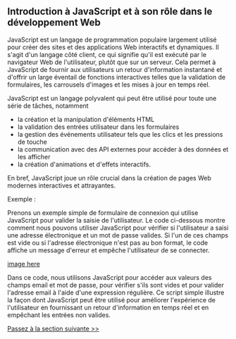 ## Introduction à JavaScript et à son rôle dans le développement Web

JavaScript est un langage de programmation populaire largement utilisé pour créer des sites et des applications Web interactifs et dynamiques. Il s'agit d'un langage côté client, ce qui signifie qu'il est exécuté par le navigateur Web de l'utilisateur, plutôt que sur un serveur. Cela permet à JavaScript de fournir aux utilisateurs un retour d'information instantané et d'offrir un large éventail de fonctions interactives telles que la validation de formulaires, les carrousels d'images et les mises à jour en temps réel.

JavaScript est un langage polyvalent qui peut être utilisé pour toute une série de tâches, notamment

- la création et la manipulation d'éléments HTML
- la validation des entrées utilisateur dans les formulaires
- la gestion des événements utilisateur tels que les clics et les pressions de touche
- la communication avec des API externes pour accéder à des données et les afficher
- la création d'animations et d'effets interactifs.

En bref, JavaScript joue un rôle crucial dans la création de pages Web modernes interactives et attrayantes.

Exemple :

Prenons un exemple simple de formulaire de connexion qui utilise JavaScript pour valider la saisie de l'utilisateur. Le code ci-dessous montre comment nous pouvons utiliser JavaScript pour vérifier si l'utilisateur a saisi une adresse électronique et un mot de passe valides. Si l'un de ces champs est vide ou si l'adresse électronique n'est pas au bon format, le code affiche un message d'erreur et empêche l'utilisateur de se connecter.

[image here](https://github.com/Le-BootCamp-Grow/supports-de-cours/blob/main/notes-de-cours/niveau-d-entree/developpeur-web/semaine_1_jour_3/0103_intro.png)

Dans ce code, nous utilisons JavaScript pour accéder aux valeurs des champs email et mot de passe, pour vérifier s'ils sont vides et pour valider l'adresse email à l'aide d'une expression régulière. Ce script simple illustre la façon dont JavaScript peut être utilisé pour améliorer l'expérience de l'utilisateur en fournissant un retour d'information en temps réel et en empêchant les entrées non valides.

[Passez à la section suivante >>]()